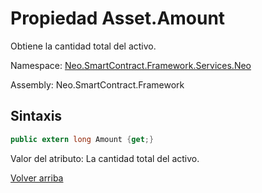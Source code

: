 # Propiedad Asset.Amount

Obtiene la cantidad total del activo.

Namespace: [Neo.SmartContract.Framework.Services.Neo](../../AntShares.md)

Assembly: Neo.SmartContract.Framework

## Sintaxis

```c#
public extern long Amount {get;}
```

Valor del atributo: La cantidad total del activo.



[Volver arriba](../Asset.md)
